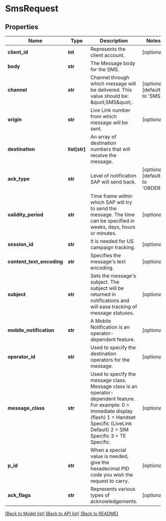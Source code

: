 # SmsRequest

## Properties
Name | Type | Description | Notes
------------ | ------------- | ------------- | -------------
**client_id** | **int** | Represents the client account. | [optional] 
**body** | **str** | The Message body for the SMS. | 
**channel** | **str** | Channel through which message will be delivered. This value should be: \&quot;SMS\&quot;. | [optional] [default to 'SMS']
**origin** | **str** | Live Link number from which message will be sent. | [optional] 
**destination** | **list[str]** | An array of destination numbers that will receive the message. | 
**ack_type** | **str** | Level of notification SAP will send back. | [optional] [default to 'ORDER']
**validity_period** | **str** | Time frame within which SAP will try to send the message. The time can be specified in weeks, days, hours or minutes. | [optional] 
**session_id** | **str** | It is needed for US campaign tracking. | [optional] 
**content_text_encoding** | **str** | Specifies the message&#39;s text encoding. | [optional] 
**subject** | **str** | Sets the message&#39;s subject. The subject will be returned in notifications and will ease tracking of message statuses. | [optional] 
**mobile_notification** | **str** | A Mobile Notification is an operator-dependent feature. | [optional] 
**operator_id** | **str** | Used to specify the destination operators for the message. | [optional] 
**message_class** | **str** | Used to specify the message class. Message class is an operator-dependent feature.  For example: 0 &#x3D; Immediate display (flash) 1 &#x3D; Handset Specific (LiveLink Default) 2 &#x3D; SIM Specific 3 &#x3D; TE Specific. | [optional] 
**p_id** | **str** |  When a special value is needed, give the hexadecimal PID code you wish the request to carry. | [optional] 
**ack_flags** | **str** | Represents various types of acknowledgements. | [optional] 

[[Back to Model list]](../README.md#documentation-for-models) [[Back to API list]](../README.md#documentation-for-api-endpoints) [[Back to README]](../README.md)


